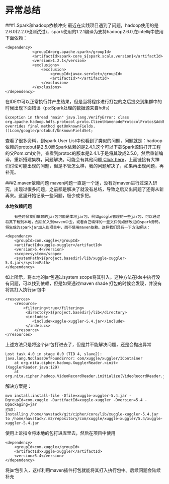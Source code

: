 # 异常总结

###1.Spark和hadoop依赖冲突
最近在实践项目遇到了问题，hadoop使用的是2.6.0(2.2.0也测试过)，spark使用的1.2.1编译为支持hadoop2.6.0,在intellij中使用下面依赖：
```
<dependency>
            <groupId>org.apache.spark</groupId>
            <artifactId>spark-core_${spark.scala.version}</artifactId>
            <version>1.2.1</version>
            <exclusions>
                <exclusion>
                    <groupId>javax.servlet</groupId>
                    <artifactId>*</artifactId>
                </exclusion>
            </exclusions>
</dependency>
```
在IDE中可以正常执行并产生结果，但是当将程序进行打包的之后提交到集群中的时候出现下面错误（ps:Spark处理的数据源来自hdfs）
```
Exception in thread "main" java.lang.VerifyError: class org.apache.hadoop.hdfs.protocol.proto.ClientNamenodeProtocolProtos$AddBlockRequestProto overrides final method getUnknownFields.()Lcom/google/protobuf/UnknownFieldSet;
```
查看了很多资料，到spark User List中也看到了类似的问题，问题就是：hadoop依赖的protobuf是2.5.0而Spark依赖的是2.4.1.这个可以下载Spark源码打开工程的父Pom.xml文件，查看到protoc的版本是2.4.1.于是将其改成2.5.0，然后重新编译，重新搭建集群，问题解决。可能会有其他问题,[Click here]，上面链接有大神们讨论可能出现的问题，但是不管怎么样，我的问题解决了，如果再出现问题，再补充。

###2.maven依赖问题
maven问题一直是一个迷，没有对maven进行过深入研究，出现过很多问题，之前都是解决了就没有总结，导致之后又出问题了还得从新再来。这里开始记录一些问题，极少成多把。

**本地依赖问题**

        有些时候我们依赖的jar包可能是本地jar包，例如google管理的一些jar包，可以通过将其下载到本地，然后加入到maven中去，或者自己编译的一些文件例如修改过的spark源码，将生成的sparkjar加入到项目中，而不使用maven依赖。这样我们具有一下方法解决：
```
<dependency>
    <groupId>com.xuggle</groupId>
    <artifactId>xuggle-xuggler</artifactId>
    <version>5.4</version>
    <scope>system</scope>
    <systemPath>${project.basedir}/lib/xuggle-xuggler-5.4.jar</systemPath>
</dependency>
```
如上所示，将本地的jar包通过system scope将其引入。这种方法在ide中执行没有问题，可以找到依赖，但是如果通过maven shade 打包的时候会发现，并没有将其打入执行jar包中
```
<resources>
    <resource>
        <filtering>true</filtering>
         <directory>${project.basedir}/lib</directory>
         <includes>
            <include>xuggle-xuggler-5.4.jar</include>
         </indelucs>
    </resource>
</resources>
```
上述方法只是将这个jar包打进去了，但是并不能解决问题，还是会抛出异常
```
Lost task 4.0 in stage 0.0 (TID 4, slave2): java.lang.NoClassDefFoundError: com/xuggle/xuggler/IContainer
	at org.nita.cipher.hadoop.XugglerReader.<init>(XugglerReader.java:129)
	at org.nita.cipher.hadoop.VideoRecordReader.initialize(VideoRecordReader.java:104)
```
解决方案是：
```
mvn install:install-file -Dfile=xuggle-xuggler-5.4.jar -DgroupId=com.xuggle -DartifactId=xuggle-xuggler -Dversion=5.4 -Dpackaging=jar
打印：
Installing /home/havstack/git/cipher/core/lib/xuggle-xuggler-5.4.jar to /home/havstack/.m2/repository/com/xuggle/xuggle-xuggler/5.4/xuggle-xuggler-5.4.jar
```
使用上诉指令将本地的包打进库里去，然后在项目中使用
```
<dependency>
    <groupId>com.xuggle</groupId>
    <artifactId>xuggle-xuggler</artifactId>
    <version>5.4</version>
</dependency>
```
将jar包引入，这样利用maven插件打包就能将其打入执行包中。后续问题会陆续补充

[Click here]:http://apache-spark-user-list.1001560.n3.nabble.com/Error-reading-HDFS-file-using-spark-0-9-0-hadoop-2-2-0-incompatible-protobuf-2-5-and-2-4-1-tc2158.html#a2807
